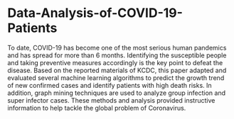 # Data-Analysis-of-COVID-19-Patients
To date, COVID-19 has become one of the most serious human pandemics and has spread for more than 6 months. Identifying the susceptible people and taking preventive measures accordingly is the key point to defeat the disease. Based on the reported materials of KCDC, this paper adapted and evaluated several machine learning algorithms to predict the growth trend of new confirmed cases and identify patients with high death risks. In addition, graph mining techniques are used to analyze group infection and super infector cases. These methods and analysis provided instructive information to help tackle the global problem of Coronavirus.
